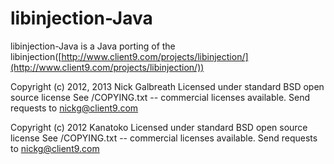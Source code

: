libinjection-Java
============

libinjection-Java is a Java porting of the libinjection([http://www.client9.com/projects/libinjection/](http://www.client9.com/projects/libinjection/)) 

Copyright (c) 2012, 2013 Nick Galbreath
Licensed under standard BSD open source license
See /COPYING.txt -- commercial licenses available.
Send requests to nickg@client9.com

Copyright (c) 2012 Kanatoko
Licensed under standard BSD open source license
See /COPYING.txt -- commercial licenses available.
Send requests to nickg@client9.com
